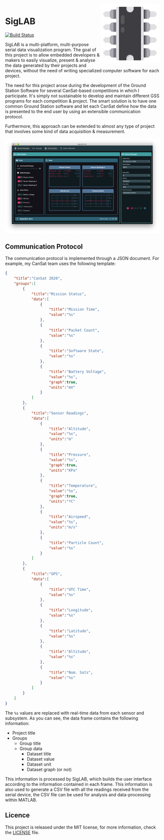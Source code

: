 <a href="#">
    <img width="192px" height="192px" src="doc/icon.png" align="right" />
</a>

# SigLAB

[![Build Status](https://api.travis-ci.org/alex-spataru/SigLAB.svg?branch=master)](https://travis-ci.org/alex-spataru/SigLAB)

SigLAB is a multi-platform, multi-purpose serial data visualization program. The goal of this project is to allow embedded developers & makers to easily visualize, present & analyse the data generated by their projects and devices, without the need of writing specialized computer software for each project.

The need for this project arose during the development of the Ground Station Software for several CanSat-based competitions in which I participate. It's simply not sustainable to develop and maintain different GSS programs for each competition & project. The smart solution is to have one common Ground Station software and let each CanSat define how the data is presented to the end user by using an extensible communication protocol.

Furthermore, this approach can be extended to almost any type of project that involves some kind of data acquisition & measurement.

![Screenshot](doc/window.png)

## Communication Protocol

The communication protocol is implemented through a JSON document. For example, my CanSat team uses the following template:

```json
{
    "title":"CanSat 2020",
    "groups":[
        {
            "title":"Mission Status",
            "data":[
                {
                    "title":"Mission Time",
                    "value":"%s"
                },
                {
                    "title":"Packet Count",
                    "value":"%s"
                },
                {
                    "title":"Software State",
                    "value":"%s"
                },
                {
                    "title":"Battery Voltage",
                    "value":"%s",
                    "graph":true,
                    "units":"mV"
                }
            ]
        },
        {
            "title":"Sensor Readings",
            "data":[
                {
                    "title":"Altitude",
                    "value":"%s",
                    "units":"m"
                },
                {
                    "title":"Pressure",
                    "value":"%s",
                    "graph":true,
                    "units":"KPa"
                },
                {
                    "title":"Temperature",
                    "value":"%s",
                    "graph":true,
                    "units":"ºC"
                },
                {
                    "title":"Airspeed",
                    "value":"%s",
                    "units":"m/s"
                },
                {
                    "title":"Particle Count",
                    "value":"%s"
                }
            ]
        },
        {
            "title":"GPS",
            "data":[
                {
                    "title":"UTC Time",
                    "value":"%s"
                },
                {
                    "title":"Longitude",
                    "value":"%s"
                },
                {
                    "title":"Latitude",
                    "value":"%s"
                },
                {
                    "title":"Altitude",
                    "value":"%s"
                },
                {
                    "title":"Num. Sats",
                    "value":"%s"
                }
            ]
        }
    ]
}
```
    
The `%s` values are replaced with real-time data from each sensor and subsystem. As you can see, the data frame contains the following information:

- Project title
- Groups
  - Group title
  - Group data
    - Dataset title
    - Dataset value
    - Dataset unit
    - Dataset graph (or not)
    
This information is processed by SigLAB, which builds the user interface according to the information contained in each frame. This information is also used to generate a CSV file with all the readings received from the serial device, the CSV file can be used for analysis and data-processing within MATLAB.

## Licence

This project is released under the MIT license, for more information, check the [LICENSE](LICENSE.md) file.



